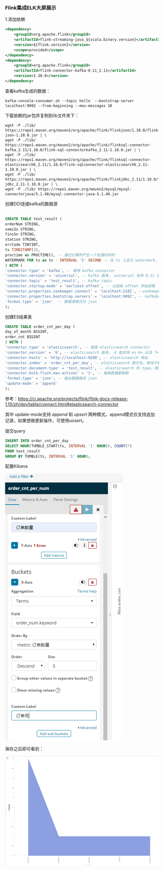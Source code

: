 ### Flink集成ELK大屏展示

1.添加依赖

```xml
<dependency>
    <groupId>org.apache.flink</groupId>
    <artifactId>flink-streaming-java_${scala.binary.version}</artifactId>
    <version>${flink.version}</version>
    <scope>provided</scope>
</dependency>
<dependency>
    <groupId>org.apache.flink</groupId>
    <artifactId>flink-connector-kafka-0.11_2.11</artifactId>
    <version>1.10.0</version>
</dependency>
```

查看kafka生成的数据：

```shell
kafka-console-consumer.sh --topic hello  --bootstrap-server localhost:9092 --from-beginning --max-messages 10  
```

下载依赖的jar包并复制到lib文件夹下：

```shell
wget -P ./lib/ https://repo1.maven.org/maven2/org/apache/flink/flinkjson/1.10.0/flink-json-1.10.0.jar | \
wget -P ./lib/ https://repo1.maven.org/maven2/org/apache/flink/flinksql-connector-kafka_2.11/1.10.0/flink-sql-connectorkafka_2.11-1.10.0.jar | \
wget -P ./lib/ https://repo1.maven.org/maven2/org/apache/flink/flinksql-connector-elasticsearch6_2.11/1.10.0/flink-sqlconnector-elasticsearch6_2.11-1.10.0.jar | \
wget -P ./lib/ https://repo1.maven.org/maven2/org/apache/flink/flinkjdbc_2.11/1.10.0/flink-jdbc_2.11-1.10.0.jar | \
wget -P ./lib/ https://repo1.maven.org/maven2/mysql/mysql-connectorjava/5.1.48/mysql-connector-java-5.1.48.jar  
```

创建DDl连接kafka的数据源

```sql

CREATE TABLE test_result (
orderNum STRING,
semiSn STRING,
finsSn STRING,
station STRING,
errCode TINYINT,
ts TIMESTAMP(3),
proctime as PROCTIME(), -- 通过计算列产生一个处理时间列
WATERMARK FOR ts as ts - INTERVAL '5' SECOND -- 在 ts 上定义 watermark， ts 成为事件时间列
) WITH (
'connector.type' = 'kafka', -- 使用 kafka connector
'connector.version' = 'universal', -- kafka 版本， universal 支持 0.11 以上的版本
'connector.topic' = 'test_result', -- kafka topic
'connector.startup-mode' = 'earliest-offset', -- 从起始 offset 开始读取
'connector.properties.zookeeper.connect' = 'localhost:2181', --zookeeper 地址
'connector.properties.bootstrap.servers' = 'localhost:9092', -- kafkabroker 地址
'format.type' = 'json'  -- 数据源格式为 json
);  
```

创建ES结果表

```sql
CREATE TABLE order_cnt_per_day (
day_of_month BIGINT,
order_cnt BIGINT
) WITH (
'connector.type' = 'elasticsearch', -- 使用 elasticsearch connector
'connector.version' = '6', -- elasticsearch 版本， 6 能支持 es 6+ 以及 7+ 版本
'connector.hosts' = 'http://localhost:9200', -- elasticsearch 地址
'connector.index' = 'order_cnt_per_day', -- elasticsearch 索引名，相当于数据库的表名
'connector.document-type' = 'test_result', -- elasticsearch 的 type，相当于数据库的库名
'connector.bulk-flush.max-actions' = '1', -- 每条数据都刷新
'format.type' = 'json', -- 输出数据格式 json
'update-mode' = 'append'
);  
```

参考：https://ci.apache.org/projects/flink/flink-docs-release-1.10/zh/dev/table/connect.html#elasticsearch-connector

其中 update-mode支持 *append*  和 *upsert* 两种模式，append模式仅支持追加记录，如果想做更新操作，可使用uosert。

提交query

```sql
INSERT INTO order_cnt_per_day
SELECT HOUR(TUMBLE_START(ts, INTERVAL '1' HOUR)), COUNT(*)
FROM test_result
GROUP BY TUMBLE(ts, INTERVAL '1' HOUR);  
```

配置Kibana

![image-20200804155426548](https://github.com/rainluacgq/java/blob/master/大数据/pic/image-20200804155426548.png)

保存之后即可看到：

![image-20200804155514493](https://github.com/rainluacgq/java/blob/master/大数据/pic/image-20200804155514493.png)